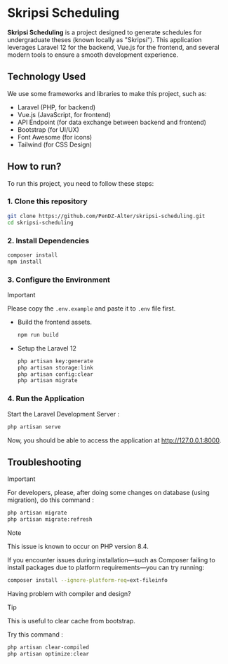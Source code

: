 # Skripsi Scheduling
**Skripsi Scheduling** is a project designed to generate schedules for undergraduate theses (known locally as "Skripsi"). This application leverages Laravel 12 for the backend, Vue.js for the frontend, and several modern tools to ensure a smooth development experience.

## Technology Used

We use some frameworks and libraries to make this project, such as:
- Laravel (PHP, for backend)
- Vue.js (JavaScript, for frontend)
- API Endpoint (for data exchange between backend and frontend)
- Bootstrap (for UI/UX)
- Font Awesome (for icons)
- Tailwind (for CSS Design)


## How to run?

To run this project, you need to follow these steps:

### 1. Clone this repository

```bash
git clone https://github.com/PenDZ-Alter/skripsi-scheduling.git
cd skripsi-scheduling
```

### 2. Install Dependencies

```bash
composer install
npm install
```

### 3. Configure the Environment

> [!IMPORTANT] 
> Please copy the `.env.example` and paste it to `.env` file first.

- Build the frontend assets.

    ```bash
    npm run build
    ```

- Setup the Laravel 12

    ```bash
    php artisan key:generate
    php artisan storage:link
    php artisan config:clear
    php artisan migrate
    ```

### 4. Run the Application

Start the Laravel Development Server :

```bash
php artisan serve
```

Now, you should be able to access the application at http://127.0.0.1:8000.

## Troubleshooting

> [!IMPORTANT]
> For developers, please, after doing some changes on database (using migration), do this command : 

```bash
php artisan migrate
php artisan migrate:refresh
```

> [!NOTE]
> This issue is known to occur on PHP version 8.4.

If you encounter issues during installation—such as Composer failing to install packages due to platform requirements—you can try running:

```bash
composer install --ignore-platform-req=ext-fileinfo
```

Having problem with compiler and design?

> [!TIP]
> This is useful to clear cache from bootstrap.

Try this command : 
```bash
php artisan clear-compiled
php artisan optimize:clear
```